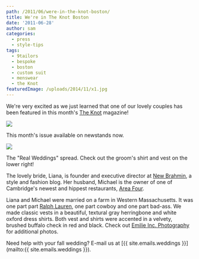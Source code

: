 ```yaml
---
path: /2011/06/were-in-the-knot-boston/
title: We're in The Knot Boston
date: '2011-06-28'
author: sam
categories:
  - press
  - style-tips
tags:
  - 9tailors
  - bespoke
  - boston
  - custom suit
  - menswear
  - the Knot
featuredImage: /uploads/2014/11/x1.jpg
---
```

We're very excited as we just learned that one of our lovely couples has been featured in this month's [The Knot](http://www.theknot.com/) magazine!

[![](http://4.bp.blogspot.com/-fkxIsUUFuF8/Tgo3a-Ea17I/AAAAAAAAJsU/ALMKdVJHKdg/s400/P1020624.JPG)](http://4.bp.blogspot.com/-fkxIsUUFuF8/Tgo3a-Ea17I/AAAAAAAAJsU/ALMKdVJHKdg/s1600/P1020624.JPG)

This month's issue available on newstands now.

[![](http://4.bp.blogspot.com/-7FD7bQhEW2M/Tgo3SnHGe3I/AAAAAAAAJsQ/jiRO3pUCuK8/s400/P1020623.JPG)](http://4.bp.blogspot.com/-7FD7bQhEW2M/Tgo3SnHGe3I/AAAAAAAAJsQ/jiRO3pUCuK8/s1600/P1020623.JPG)

The "Real Weddings" spread. Check out the groom's shirt and vest on the lower right!

The lovely bride, Liana, is founder and executive director at [New Brahmin](http://www.newbrahmin.com/), a style and fashion blog. Her husband, Michael is the owner of one of Cambridge's newest and hippest restaurants, [Area Four](http://www.areafour.com/).

Liana and Michael were married on a farm in Western Massachusetts. It was one part part [Ralph Lauren](http://www.ralphlauren.com/home/index.jsp?direct), one part cowboy and one part bad-ass. We made classic vests in a beautiful, textural gray herringbone and white oxford dress shirts. Both vest and shirts were accented in a velvety, brushed buffalo check in red and black. Check out [Emilie Inc. Photography](http://blog.emilieinc.net/2010/10/liana-and-michael-marry-in-berkshires.html) for additional photos. 

Need help with your fall wedding? E-mail us at [{{ site.emails.weddings }}](mailto:{{ site.emails.weddings }}).